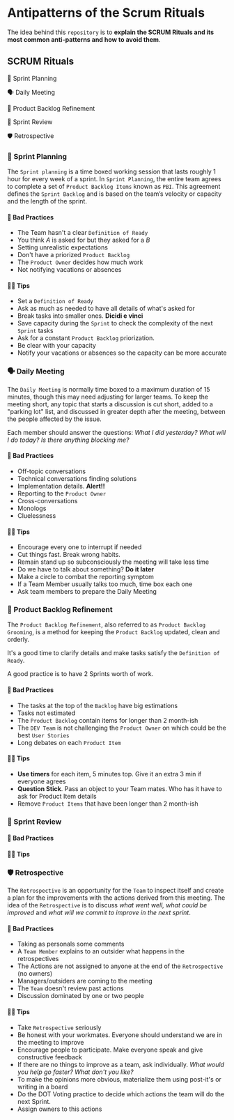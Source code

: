 # Antipatterns of the Scrum Rituals

The idea behind this `repository` is to **explain the SCRUM Rituals and its most common anti-patterns and how to avoid them**.

## SCRUM Rituals

🏁 Sprint Planning

🗣️ Daily Meeting

📝 Product Backlog Refinement

🎉 Sprint Review

🛡️ Retrospective

### 🏁 Sprint Planning

The `Sprint planning` is a time boxed working session that lasts roughly 1 hour for every week of a sprint. In `Sprint Planning`, the entire team agrees to complete a set of `Product Backlog Items` known as `PBI`. This agreement defines the `Sprint Backlog` and is based on the team’s velocity or capacity and the length of the sprint.

#### 🙅 Bad Practices

- The Team hasn't a clear `Definition of Ready`
- You think _A_ is asked for but they asked for a _B_
- Setting unrealistic expectations
- Don't have a priorized `Product Backlog`
- The `Product Owner` decides how much work
- Not notifying vacations or absences

#### 👨‍🏫 Tips

- Set a `Definition of Ready`
- Ask as much as needed to have all details of what's asked for
- Break tasks into smaller ones. **Dicidi e vinci**
- Save capacity during the `Sprint` to check the complexity of the next `Sprint` tasks
- Ask for a constant `Product Backlog` priorization.
- Be clear with your capacity
- Notify your vacations or absences so the capacity can be more accurate

### 🗣️ Daily Meeting

The `Daily Meeting` is normally time boxed to a maximum duration of 15 minutes, though this may need adjusting for larger teams. To keep the meeting short, any topic that starts a discussion is cut short, added to a "parking lot" list, and discussed in greater depth after the meeting, between the people affected by the issue.

Each member should answer the questions: _What I did yesterday? What will I do today? Is there anything blocking me?_

#### 🙅 Bad Practices

- Off-topic conversations
- Technical conversations finding solutions
- Implementation details. **Alert!!**
- Reporting to the `Product Owner`
- Cross-conversations
- Monologs
- Cluelessness

#### 👨‍🏫 Tips

- Encourage every one to interrupt if needed
- Cut things fast. Break wrong habits.
- Remain stand up so subconsciously the meeting will take less time
- Do we have to talk about something? **Do it later**
- Make a circle to combat the reporting symptom
- If a Team Member usually talks too much, time box each one
- Ask team members to prepare the Daily Meeting

### 📝 Product Backlog Refinement

The `Product Backlog Refinement`, also referred to as `Product Backlog Grooming`, is a method for keeping the `Product Backlog` updated, clean and orderly.

It's a good time to clarify details and make tasks satisfy the `Definition of Ready`.

A good practice is to have 2 Sprints worth of work.

#### 🙅 Bad Practices

- The tasks at the top of the `Backlog` have big estimations
- Tasks not estimated
- The `Product Backlog` contain items for longer than 2 month-ish
- The `DEV Team` is not challenging the `Product Owner` on which could be the best `User Stories`
- Long debates on each `Product Item`

#### 👨‍🏫 Tips

- **Use timers** for each item, 5 minutes top. Give it an extra 3 min if everyone agrees
- **Question Stick**. Pass an object to your Team mates. Who has it have to ask for Product Item details
- Remove `Product Items` that have been longer than 2 month-ish

### 🎉 Sprint Review

#### 🙅 Bad Practices

#### 👨‍🏫 Tips

### 🛡️ Retrospective

The `Retrospective` is an opportunity for the `Team` to inspect itself and create a plan for the improvements with the actions derived from this meeting. The idea of the `Retrospective` is to discuss _what went well, what could be improved_ and _what will we commit to improve in the next sprint_.

#### 🙅 Bad Practices

- Taking as personals some comments
- A `Team Member` explains to an outsider what happens in the retrospectives
- The Actions are not assigned to anyone at the end of the `Retrospective` (no owners)
- Managers/outsiders are coming to the meeting
- The `Team` doesn't review past actions
- Discussion dominated by one or two people

#### 👨‍🏫 Tips

- Take `Retrospective` seriously
- Be honest with your workmates. Everyone should understand we are in the meeting to improve
- Encourage people to participate. Make everyone speak and give constructive feedback
- If there are no things to improve as a team, ask individually. _What would you help go faster? What don't you like?_
- To make the opinions more obvious, materialize them using post-it's or writing in a board
- Do the DOT Voting practice to decide which actions the team will do the next Sprint.
- Assign owners to this actions
